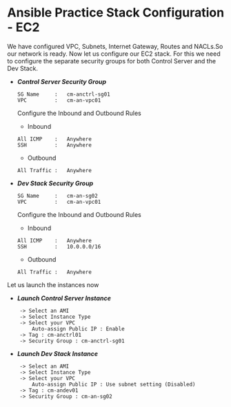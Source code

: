# Ansible Practice Stack Configuration - EC2

We have configured VPC, Subnets, Internet Gateway, Routes and NACLs.So our network is ready. Now let us configure our EC2 stack.
For this we need to configure the separate security groups for both Control Server and the Dev Stack.

- ***Control Server Security Group***
	```
	SG Name		:	cm-anctrl-sg01
	VPC			:	cm-an-vpc01
	```
	Configure the Inbound and Outbound Rules
	- Inbound
	```
	All ICMP	:	Anywhere
	SSH			:	Anywhere
	```
	- Outbound
	```
	All Traffic	:	Anywhere
	```
	
- ***Dev Stack Security Group***
	```
	SG Name		:	cm-an-sg02
	VPC			:	cm-an-vpc01
	```
	Configure the Inbound and Outbound Rules
	- Inbound
	```
	All ICMP	:	Anywhere
	SSH			:	10.0.0.0/16
	```
	- Outbound
	```
	All Traffic	:	Anywhere
	```
	
Let us launch the instances now

- ***Launch Control Server Instance***
```
	-> Select an AMI
	-> Select Instance Type
	-> Select your VPC
		Auto-assign Public IP : Enable
	-> Tag : cm-anctrl01
	-> Security Group : cm-anctrl-sg01
```

- ***Launch Dev Stack Instance***
```
	-> Select an AMI
	-> Select Instance Type
	-> Select your VPC
		Auto-assign Public IP : Use subnet setting (Disabled)
	-> Tag : cm-andev01
	-> Security Group : cm-an-sg02
```